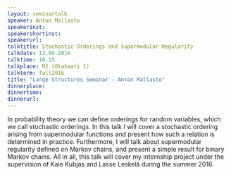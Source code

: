 ```yaml
---
layout: seminartalk
speaker: Anton Mallasto
speakerinst: 
speakershortinst: 
speakerurl: 
talktitle: Stochastic Orderings and Supermodular Regularity
talkdate: 13.09.2016
talktime: 10.15
talkplace: M2 (Otakaari 1)
talkterm: fall2016
title: "Large Structures Seminar - Anton Mallasto"
dinnerplace: 
dinnertime: 
dinnerurl: 
---
```

In probability theory we can define orderings for random variables, which we call stochastic orderings. In this talk I will cover a stochastic ordering arising from supermodular functions and present how such a relation is determined in practice. Furthermore, I will talk about supermodular regularity defined on Markov chains, and present a simple result for binary Markov chains. All in all, this talk will cover my internship project under the supervision of Kaie Kubjas and Lasse Leskelä during the summer 2016. 
